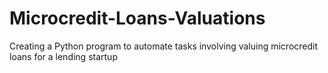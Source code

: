 # Microcredit-Loans-Valuations
Creating a Python program to automate tasks involving valuing microcredit loans for a lending startup
